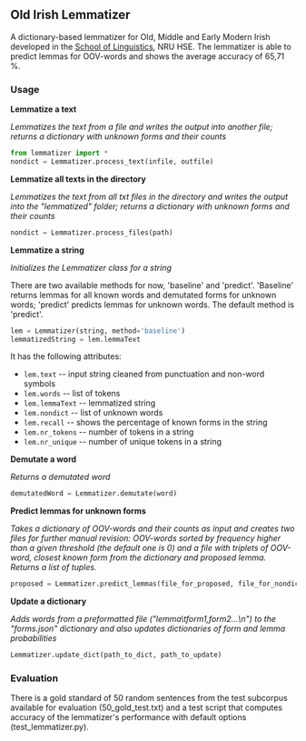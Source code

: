 ## Old Irish Lemmatizer

A dictionary-based lemmatizer for Old, Middle and Early Modern Irish developed in the [School of Linguistics](https://ling.hse.ru/en/), NRU HSE.
The lemmatizer is able to predict lemmas for OOV-words and shows the average accuracy of 65,71 %. 

### Usage 

**Lemmatize a text**

*Lemmatizes the text from a file and writes the output into another file; returns a dictionary with unknown forms and their counts*

```python
from lemmatizer import *
nondict = Lemmatizer.process_text(infile, outfile)
```

**Lemmatize all texts in the directory**

*Lemmatizes the text from all txt files in the directory and writes the output into the "lemmatized" folder; returns a dictionary with unknown forms and their counts*

```python
nondict = Lemmatizer.process_files(path)
```

**Lemmatize a string**

*Initializes the Lemmatizer class for a string*

There are two available methods for now, 'baseline' and 'predict'. 'Baseline' returns lemmas for all known words
and demutated forms for unknown words; 'predict' predicts lemmas for unknown words. The default method is 'predict'.

```python
lem = Lemmatizer(string, method='baseline')
lemmatizedString = lem.lemmaText
```

It has the following attributes:
* `lem.text` -- input string cleaned from punctuation and non-word symbols
* `lem.words` -- list of tokens
* `lem.lemmaText` -- lemmatized string 
* `lem.nondict` -- list of unknown words
* `lem.recall` -- shows the percentage of known forms in the string
* `lem.nr_tokens` -- number of tokens in a string
* `lem.nr_unique` -- number of unique tokens in a string

**Demutate a word**

*Returns a demutated word*
```python
demutatedWord = Lemmatizer.demutate(word)
```

**Predict lemmas for unknown forms**

*Takes a dictionary of OOV-words and their counts as input and creates two files for further manual revision:
OOV-words sorted by frequency higher than a given threshold (the  default one is 0) and a file with triplets of OOV-word, closest known form from the dictionary and proposed lemma. 
Returns a list of tuples.*

```python
proposed = Lemmatizer.predict_lemmas(file_for_proposed, file_for_nondict, nondict, threshold=5)
```

**Update a dictionary**

*Adds words from a preformatted file ("lemma\tform1,form2...\n") to the "forms.json" dictionary and also updates dictionaries of form and lemma probabilities*

```python
Lemmatizer.update_dict(path_to_dict, path_to_update)
```


### Evaluation

There is a gold standard of 50 random sentences from the test subcorpus available for evaluation (50\_gold\_test.txt) and a test script that computes accuracy of the lemmatizer's performance with default options (test\_lemmatizer.py). 
